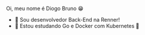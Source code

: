 Oi, meu nome é Diogo Bruno 😁

- 🔭 Sou desenvolvedor Back-End na Renner!
- 🐳 Estou estudando Go e Docker com Kubernetes 🐳

